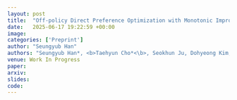 ```yaml
---
layout: post
title:  "Off-policy Direct Preference Optimization with Monotonic Improvement Guarantee"
date:   2025-06-17 19:22:59 +00:00
image: 
categories: ['Preprint']
author: "Seungyub Han"
authors: "Seungyub Han*, <b>Taehyun Cho*<\b>, Seokhun Ju, Dohyeong Kim, Kyungjae Lee, Jungwoo Lee"
venue: Work In Progress
paper: 
arxiv: 
slides: 
code: 
---
```

